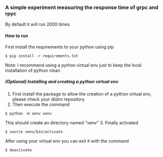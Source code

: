 
### A simple experiment measuring the response time of grpc and rpyc

By default it will run 2000 times

#### How to run

First install the requirements to your python using pip
```
$ pip install -r requirements.txt
```

Note: I recommend using a python virtual env just to keep the local installation of python clean

##### (Optional) Installing and creating a python virtual env
1. First install the package to allow the creation of a python virtual env, please check your distro repository
2. Then execute the command
```
$ python -m venv venv
```
This should create an directory named "venv"
3. Finally activated
```
$ source venv/bin/activate
```
After using your virtual env you can exit it with the command
```
$ deactivate
```
